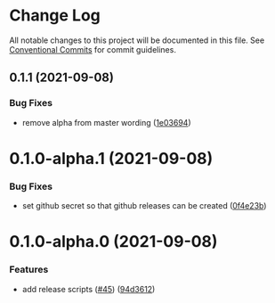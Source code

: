 # Change Log

All notable changes to this project will be documented in this file.
See [Conventional Commits](https://conventionalcommits.org) for commit guidelines.

## 0.1.1 (2021-09-08)


### Bug Fixes

* remove alpha from master wording ([1e03694](https://github.com/@aave/aave-utilities/commit/1e03694924f7f9f414f1257ba3b2ef4674ef8874))





# 0.1.0-alpha.1 (2021-09-08)


### Bug Fixes

* set github secret so that github releases can be created ([0f4e23b](https://github.com/@aave/aave-utilities/commit/0f4e23b5d72662f4b05a76704fd4d4d68d39c736))





# 0.1.0-alpha.0 (2021-09-08)


### Features

* add release scripts ([#45](https://github.com/@aave/aave-utilities/issues/45)) ([94d3612](https://github.com/@aave/aave-utilities/commit/94d36123b78eff84b061aa096a5c5d0843741676))

